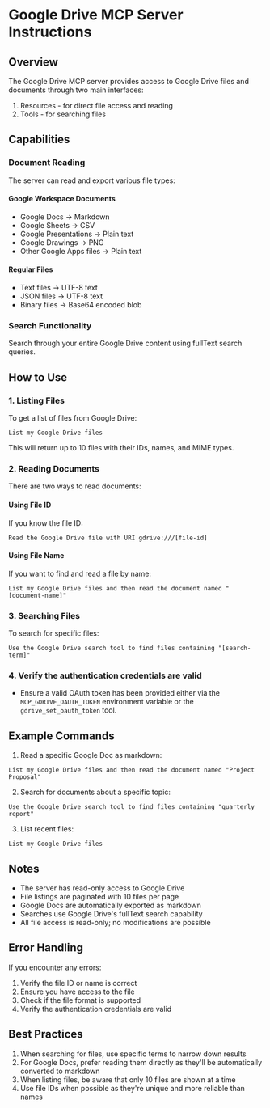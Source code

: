 # Google Drive MCP Server Instructions

## Overview
The Google Drive MCP server provides access to Google Drive files and documents through two main interfaces:
1. Resources - for direct file access and reading
2. Tools - for searching files

## Capabilities

### Document Reading
The server can read and export various file types:

#### Google Workspace Documents
- Google Docs → Markdown
- Google Sheets → CSV
- Google Presentations → Plain text
- Google Drawings → PNG
- Other Google Apps files → Plain text

#### Regular Files
- Text files → UTF-8 text
- JSON files → UTF-8 text
- Binary files → Base64 encoded blob

### Search Functionality
Search through your entire Google Drive content using fullText search queries.

## How to Use

### 1. Listing Files
To get a list of files from Google Drive:
```
List my Google Drive files
```
This will return up to 10 files with their IDs, names, and MIME types.

### 2. Reading Documents
There are two ways to read documents:

#### Using File ID
If you know the file ID:
```
Read the Google Drive file with URI gdrive:///[file-id]
```

#### Using File Name
If you want to find and read a file by name:
```
List my Google Drive files and then read the document named "[document-name]"
```

### 3. Searching Files
To search for specific files:
```
Use the Google Drive search tool to find files containing "[search-term]"
```

### 4. Verify the authentication credentials are valid
- Ensure a valid OAuth token has been provided either via the `MCP_GDRIVE_OAUTH_TOKEN` environment variable or the `gdrive_set_oauth_token` tool.

## Example Commands

1. Read a specific Google Doc as markdown:
```
List my Google Drive files and then read the document named "Project Proposal"
```

2. Search for documents about a specific topic:
```
Use the Google Drive search tool to find files containing "quarterly report"
```

3. List recent files:
```
List my Google Drive files
```

## Notes
- The server has read-only access to Google Drive
- File listings are paginated with 10 files per page
- Google Docs are automatically exported as markdown
- Searches use Google Drive's fullText search capability
- All file access is read-only; no modifications are possible

## Error Handling
If you encounter any errors:
1. Verify the file ID or name is correct
2. Ensure you have access to the file
3. Check if the file format is supported
4. Verify the authentication credentials are valid

## Best Practices
1. When searching for files, use specific terms to narrow down results
2. For Google Docs, prefer reading them directly as they'll be automatically converted to markdown
3. When listing files, be aware that only 10 files are shown at a time
4. Use file IDs when possible as they're unique and more reliable than names
